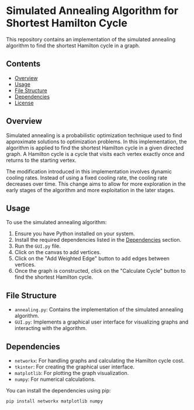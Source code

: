 # Simulated Annealing Algorithm for Shortest Hamilton Cycle

This repository contains an implementation of the simulated annealing algorithm to find the shortest Hamilton cycle in a graph.

## Contents

- [Overview](#overview)
- [Usage](#usage)
- [File Structure](#file-structure)
- [Dependencies](#dependencies)
- [License](#license)

## Overview

Simulated annealing is a probabilistic optimization technique used to find approximate solutions to optimization problems. In this implementation, the algorithm is applied to find the shortest Hamilton cycle in a given directed graph. A Hamilton cycle is a cycle that visits each vertex exactly once and returns to the starting vertex.

The modification introduced in this implementation involves dynamic cooling rates. Instead of using a fixed cooling rate, the cooling rate decreases over time. This change aims to allow for more exploration in the early stages of the algorithm and more exploitation in the later stages.


## Usage

To use the simulated annealing algorithm:

1. Ensure you have Python installed on your system.
2. Install the required dependencies listed in the [Dependencies](#dependencies) section.
3. Run the `GUI.py` file.
4. Click on the canvas to add vertices.
5. Click on the "Add Weighted Edge" button to add edges between vertices.
6. Once the graph is constructed, click on the "Calculate Cycle" button to find the shortest Hamilton cycle.

## File Structure

- `annealing.py`: Contains the implementation of the simulated annealing algorithm.
- `GUI.py`: Implements a graphical user interface for visualizing graphs and interacting with the algorithm.
  
## Dependencies

- `networkx`: For handling graphs and calculating the Hamilton cycle cost.
- `tkinter`: For creating the graphical user interface.
- `matplotlib`: For plotting the graph visualization.
- `numpy`: For numerical calculations.
  
You can install the dependencies using pip:

```bash
pip install networkx matplotlib numpy
```